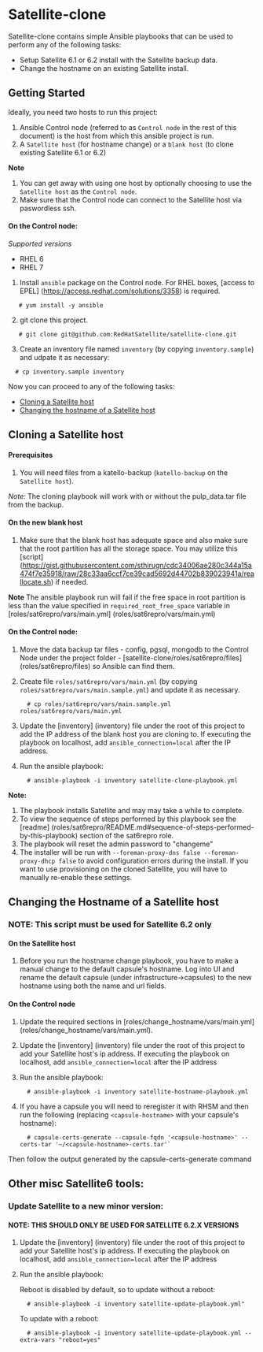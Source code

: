 # Satellite-clone
Satellite-clone contains simple Ansible playbooks that can be used to perform any of the following tasks:
* Setup Satellite 6.1 or 6.2 install with the Satellite backup data.
* Change the hostname on an existing Satellite install.

## Getting Started
Ideally, you need two hosts to run this project:

1. Ansible Control node (referred to as `Control node` in the rest of this document) is the host from which this ansible project is run.
2. A `Satellite host` (for hostname change) or a `blank host` (to clone existing Satellite 6.1 or 6.2)

**Note**

1. You can get away with using one host by optionally choosing to use the `Satellite host` as the `Control node`.
2. Make sure that the Control node can connect to the Satellite host via paswordless ssh.

#### On the Control node:

*Supported versions*
- RHEL 6
- RHEL 7

1. Install `ansible` package on the Control node. For RHEL boxes, [access to EPEL] (https://access.redhat.com/solutions/3358) is required.

  ```console
     # yum install -y ansible
  ```
2. git clone this project.

  ```console
     # git clone git@github.com:RedHatSatellite/satellite-clone.git
  ```
3. Create an inventory file named `inventory` (by copying `inventory.sample`) and udpate it as necessary:

  ```console
    # cp inventory.sample inventory
  ```

Now you can proceed to any of the following tasks:

<!-- Do not change link names as they are linked to from external sites! -->
 * [Cloning a Satellite host](#cloning-a-satellite-host)
 * [Changing the hostname of a Satellite host](#changing-the-hostname-of-a-satellite-host)

## Cloning a Satellite host

#### Prerequisites

1. You will need files from a katello-backup (`katello-backup` on the `Satellite host`).

*Note:* The cloning playbook will work with or without the pulp_data.tar file from the backup.

#### On the new blank host

1. Make sure that the blank host has adequate space and also make sure that the root partition has all the storage space. You may utilize this [script] (https://gist.githubusercontent.com/sthirugn/cdc34006ae280c344a15a474f7e35918/raw/28c33aa6ccf7ce39cad5692d44702b839023941a/reallocate.sh) if needed.

  **Note** The ansible playbook run will fail if the free space in root partition is less than the value specified in `required_root_free_space` variable in [roles/sat6repro/vars/main.yml] (roles/sat6repro/vars/main.yml)

#### On the Control node:

1. Move the data backup tar files - config, pgsql, mongodb to the Control Node  under the project folder - [satellite-clone/roles/sat6repro/files] (roles/sat6repro/files) so Ansible can find them.
2. Create file `roles/sat6repro/vars/main.yml` (by copying `roles/sat6repro/vars/main.sample.yml`) and update it as necessary.

   ```console
     # cp roles/sat6repro/vars/main.sample.yml roles/sat6repro/vars/main.yml
   ```
3. Update the [inventory] (inventory) file under the root of this project to add the IP address of the blank host you are cloning to. If executing the playbook on localhost, add `ansible_connection=local` after the IP address.
4. Run the ansible playbook:

    ```console
      # ansible-playbook -i inventory satellite-clone-playbook.yml
    ```
  **Note:**

  1. The playbook installs Satellite and may may take a while to complete.
  2. To view the sequence of steps performed by this playbook see the [readme] (roles/sat6repro/README.md#sequence-of-steps-performed-by-this-playbook) section of the sat6repro role.
  3. The playbook will reset the admin password to "changeme"
  4. The installer will be run with `--foreman-proxy-dns false --foreman-proxy-dhcp false` to avoid configuration errors during the install. If you want to use provisioning on the cloned Satellite, you will have to manually re-enable these settings.

## Changing the Hostname of a Satellite host
### **NOTE: This script must be used for Satellite 6.2 only**
#### On the Satellite host
1. Before you run the hostname change playbook, you have to make a manual change to the default capsule's hostname. Log into UI and rename the default capsule (under infrastructure->capsules) to the new hostname using both the name and url fields.

#### On the Control node
1. Update the required sections in [roles/change_hostname/vars/main.yml] (roles/change_hostname/vars/main.yml).
2. Update the [inventory] (inventory) file under the root of this project to add your Satellite host's ip address. If executing the playbook on localhost, add `ansible_connection=local` after the IP address
3. Run the ansible playbook:

    ```console
      # ansible-playbook -i inventory satellite-hostname-playbook.yml
    ```
4. If you have a capsule you will need to reregister it with RHSM and then run the following (replacing `<capsule-hostname>` with your capsule's hostname):

   ```console
     # capsule-certs-generate --capsule-fqdn '<capsule-hostname>' --certs-tar '~/<capsule-hostname>-certs.tar'`
   ```
Then follow the output generated by the capsule-certs-generate command

## Other misc Satellite6 tools:

### Update Satellite to a new minor version:
#### **NOTE: THIS SHOULD ONLY BE USED FOR SATELLITE 6.2.X VERSIONS**
1. Update the [inventory] (inventory) file under the root of this project to add your Satellite host's ip address. If executing the playbook on localhost, add `ansible_connection=local` after the IP address
2. Run the ansible playbook:

   Reboot is disabled by default, so to update without a reboot:

   ```console
     # ansible-playbook -i inventory satellite-update-playbook.yml"
   ```

   To update with a reboot:

   ```console
     # ansible-playbook -i inventory satellite-update-playbook.yml --extra-vars "reboot=yes"
   ```
